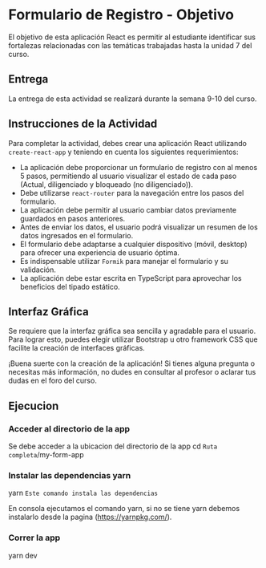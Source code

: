 # Formulario de Registro - Objetivo

El objetivo de esta aplicación React es permitir al estudiante identificar sus fortalezas relacionadas con las temáticas trabajadas hasta la unidad 7 del curso.

## Entrega

La entrega de esta actividad se realizará durante la semana 9-10 del curso.

## Instrucciones de la Actividad

Para completar la actividad, debes crear una aplicación React utilizando `create-react-app` y teniendo en cuenta los siguientes requerimientos:

* La aplicación debe proporcionar un formulario de registro con al menos 5 pasos, permitiendo al usuario visualizar el estado de cada paso (Actual, diligenciado y bloqueado (no diligenciado)).
* Debe utilizarse `react-router` para la navegación entre los pasos del formulario.
* La aplicación debe permitir al usuario cambiar datos previamente guardados en pasos anteriores.
* Antes de enviar los datos, el usuario podrá visualizar un resumen de los datos ingresados en el formulario.
* El formulario debe adaptarse a cualquier dispositivo (móvil, desktop) para ofrecer una experiencia de usuario óptima.
* Es indispensable utilizar `Formik` para manejar el formulario y su validación.
* La aplicación debe estar escrita en TypeScript para aprovechar los beneficios del tipado estático.

## Interfaz Gráfica

Se requiere que la interfaz gráfica sea sencilla y agradable para el usuario. Para lograr esto, puedes elegir utilizar Bootstrap u otro framework CSS que facilite la creación de interfaces gráficas.

¡Buena suerte con la creación de la aplicación! Si tienes alguna pregunta o necesitas más información, no dudes en consultar al profesor o aclarar tus dudas en el foro del curso.


## Ejecucion

### Acceder al directorio de la app

Se debe acceder a la ubicacion del directorio de la app cd `Ruta completa`/my-form-app

### Instalar las dependencias yarn

yarn  `Este comando instala las dependencias`

En consola ejecutamos el comando yarn, si no se tiene yarn debemos instalarlo desde la pagina (https://yarnpkg.com/).

### Correr la app

yarn dev